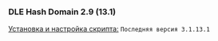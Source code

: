 ### DLE Hash Domain 2.9 (13.1)
[Установка и настройка скрипта:](https://github.com/coolbylink/dlehashdomain/wiki/Установка-и-обновления-2.9.X) `Последняя версия 3.1.13.1`
